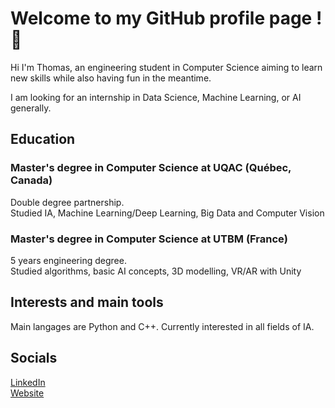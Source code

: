 # Welcome to my GitHub profile page ! 👋

Hi I'm Thomas, an engineering student in Computer Science aiming to learn new skills while also having fun in the meantime.

I am looking for an internship in Data Science, Machine Learning, or AI generally.

## Education
### Master's degree in Computer Science at UQAC (Québec, Canada)  
Double degree partnership.  
Studied IA, Machine Learning/Deep Learning, Big Data and Computer Vision

### Master's degree in Computer Science at UTBM (France)  
5 years engineering degree.  
Studied algorithms, basic AI concepts, 3D modelling, VR/AR with Unity

## Interests and main tools

Main langages are Python and C++. Currently interested in all fields of IA.

## Socials

[LinkedIn](https://www.linkedin.com/in/tsirvent/)  
[Website](https://www.tsirvent.com)

<!--
**DefrostedWaffle/DefrostedWaffle** is a ✨ _special_ ✨ repository because its `README.md` (this file) appears on your GitHub profile.

